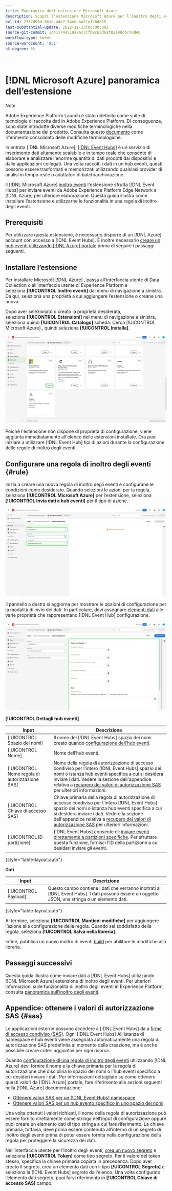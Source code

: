 ```yaml
---
title: Panoramica dell’estensione Microsoft Azure
description: Scopri l’estensione Microsoft Azure per l’inoltro degli eventi in Adobe Experience Platform.
exl-id: 2337d99d-861e-44e7-94ed-ba21ef28d815
last-substantial-update: 2022-11-23T00:00:00Z
source-git-commit: 1c417744518a7ac7cfb9c65d6af8219dcbc70d46
workflow-type: tm+mt
source-wordcount: '931'
ht-degree: 3%

---
```


# [!DNL Microsoft Azure] panoramica dell’estensione

>[!NOTE]
>
>Adobe Experience Platform Launch è stato ridefinito come suite di tecnologie di raccolta dati in Adobe Experience Platform. Di conseguenza, sono state introdotte diverse modifiche terminologiche nella documentazione del prodotto. Consulta questo [documento](../../../term-updates.md) come riferimento consolidato delle modifiche terminologiche.

In entrata [!DNL Microsoft Azure], [[!DNL Event Hubs]](https://azure.microsoft.com/en-us/products/event-hubs/#overview) è un servizio di inserimento dati altamente scalabile e in tempo reale che consente di elaborare e analizzare l&#39;enorme quantità di dati prodotti dai dispositivi e dalle applicazioni collegati. Una volta raccolti i dati in un hub eventi, questi possono essere trasformati e memorizzati utilizzando qualsiasi provider di analisi in tempo reale o adattatori di batch/archiviazione.

Il [!DNL Microsoft Azure] [inoltro eventi](../../../ui/event-forwarding/overview.md) l&#39;estensione sfrutta [!DNL Event Hubs] per inviare eventi da Adobe Experience Platform Edge Network a [!DNL Azure] per ulteriore elaborazione. Questa guida illustra come installare l’estensione e utilizzarne le funzionalità in una regola di inoltro degli eventi.

## Prerequisiti

Per utilizzare questa estensione, è necessario disporre di un [!DNL Azure] account con accesso a [!DNL Event Hubs]. È inoltre necessario [creare un hub eventi utilizzando [!DNL Azure] portale](https://learn.microsoft.com/en-us/azure/event-hubs/event-hubs-create) prima di seguire i passaggi seguenti.

## Installare l’estensione

Per installare Microsoft [!DNL Azure] , passa all’interfaccia utente di Data Collection o all’interfaccia utente di Experience Platform e seleziona **[!UICONTROL Inoltro eventi]** dal menu di navigazione a sinistra. Da qui, seleziona una proprietà a cui aggiungere l’estensione o creane una nuova.

Dopo aver selezionato o creato la proprietà desiderata, seleziona **[!UICONTROL Estensioni]** nel menu di navigazione a sinistra, seleziona quindi **[!UICONTROL Catalogo]** scheda. Cerca [!UICONTROL Microsoft Azure] , quindi seleziona **[!UICONTROL Installa]**.

![Il [!UICONTROL Installa] pulsante selezionato per il [!UICONTROL Microsoft Azure] nell’interfaccia utente di Data Collection.](../../../images/extensions/server/azure/install.png)

Poiché l&#39;estensione non dispone di proprietà di configurazione, viene aggiunta immediatamente all&#39;elenco delle estensioni installate. Ora puoi iniziare a utilizzare [!DNL Event Hub] tipi di azioni durante la configurazione delle regole di inoltro degli eventi.

## Configurare una regola di inoltro degli eventi {#rule}

Inizia a creare una nuova regola di inoltro degli eventi e configurane le condizioni come desiderato. Quando selezioni le azioni per la regola, seleziona **[!UICONTROL Microsoft Azure]** per l’estensione, seleziona **[!UICONTROL Invia dati a hub eventi]** per il tipo di azione.

![Il [!UICONTROL Invia dati a hub eventi] tipo di azione selezionato per una regola nell’interfaccia utente di Data Collection.](../../../images/extensions/server/azure/select-action-type.png)

Il pannello a destra si aggiorna per mostrare le opzioni di configurazione per la modalità di invio dei dati. In particolare, devi assegnare [elementi dati](../../../ui/managing-resources/data-elements.md) alle varie proprietà che rappresentano [!DNL Event Hub] configurazione.

![Le opzioni di configurazione per [!UICONTROL Invia dati a hub eventi] tipo di azione visualizzato nell’interfaccia utente.](../../../images/extensions/server/azure/event-hub-details.png)

**[!UICONTROL Dettagli hub eventi]**

| Input | Descrizione |
| --- | --- |
| [!UICONTROL Spazio dei nomi] | Il nome del [!DNL Event Hubs] spazio dei nomi creato quando [configurazione dell’hub eventi](https://learn.microsoft.com/en-us/azure/event-hubs/event-hubs-create#create-an-event-hubs-namespace). |
| [!UICONTROL Nome] | Nome dell’hub eventi. |
| [!UICONTROL Nome regola di autorizzazione SAS] | Nome della regola di autorizzazione di accesso condiviso per l&#39;intero [!DNL Event Hubs] spazio dei nomi o istanza hub eventi specifica a cui si desidera inviare i dati. Vedere la sezione dell&#39;appendice relativa a [recupero dei valori di autorizzazione SAS](#sas) per ulteriori informazioni. |
| [!UICONTROL Chiave di accesso SAS] | Chiave primaria della regola di autorizzazione di accesso condiviso per l&#39;intero [!DNL Event Hubs] spazio dei nomi o istanza hub eventi specifica a cui si desidera inviare i dati. Vedere la sezione dell&#39;appendice relativa a [recupero dei valori di autorizzazione SAS](#sas) per ulteriori informazioni. |
| [!UICONTROL ID partizione] | [!DNL Event Hubs] consente di: [inviare eventi direttamente a partizioni specifiche](https://learn.microsoft.com/en-us/azure/architecture/reference-architectures/event-hubs/partitioning-in-event-hubs-and-kafka). Per sfruttare questa funzione, fornisci l’ID della partizione a cui desideri inviare gli eventi. |

{style="table-layout:auto"}

**Dati**

| Input | Descrizione |
| --- | --- |
| [!UICONTROL Payload] | Questo campo contiene i dati che verranno inoltrati al [!DNL Event Hubs]. I dati possono essere un oggetto JSON, una stringa o un elemento dati. |

{style="table-layout:auto"}

Al termine, seleziona **[!UICONTROL Mantieni modifiche]** per aggiungere l’azione alla configurazione della regola. Quando sei soddisfatto della regola, seleziona **[!UICONTROL Salva nella libreria]**.

Infine, pubblica un nuovo inoltro di eventi [build](../../../ui/publishing/builds.md) per abilitare le modifiche alla libreria.

## Passaggi successivi

Questa guida illustra come inviare dati a [!DNL Event Hubs] utilizzando [!DNL Microsoft Azure] estensione di inoltro degli eventi. Per ulteriori informazioni sulle funzionalità di inoltro degli eventi in Experience Platform, consulta [panoramica sull’inoltro degli eventi](../../../ui/event-forwarding/overview.md).

## Appendice: ottenere i valori di autorizzazione SAS {#sas}

Le applicazioni esterne possono accedere a [!DNL Event Hubs] da a [firme di accesso condiviso (SAS)](https://learn.microsoft.com/en-us/azure/event-hubs/authorize-access-shared-access-signature). Ogni [!DNL Event Hubs] All&#39;istanza di namespace e hub eventi viene assegnata automaticamente una regola di autorizzazione SAS predefinita al momento della creazione, ma è anche possibile creare criteri aggiuntivi per ogni risorsa.

Quando [configurazione di una regola di inoltro degli eventi](#rule) utilizzando [!DNL Azure] devi fornire il nome e la chiave primaria per la regola di autorizzazione che disciplina lo spazio dei nomi o l’hub eventi specifico a cui desideri inviare i dati. Per informazioni dettagliate su come ottenere questi valori da [!DNL Azure] portale, fare riferimento alle sezioni seguenti nella [!DNL Azure] documentazione:

* [Ottenere valori SAS per un [!DNL Event Hubs] namespace](https://learn.microsoft.com/en-us/azure/event-hubs/event-hubs-get-connection-string#connection-string-for-a-namespace)
* [Ottenere valori SAS per un hub evento specifico in uno spazio dei nomi](https://learn.microsoft.com/en-us/azure/event-hubs/event-hubs-get-connection-string#connection-string-for-a-specific-event-hub-in-a-namespace)

Una volta ottenuti i valori richiesti, il nome della regola di autorizzazione può essere fornito direttamente come stringa nell’input di configurazione oppure puoi creare un elemento dati di tipo stringa a cui fare riferimento. La chiave primaria, tuttavia, deve prima essere contenuta all’interno di un segreto di inoltro degli eventi prima di poter essere fornita nella configurazione della regola per proteggere la sicurezza dei dati.

Nell’interfaccia utente per l’inoltro degli eventi, [crea un nuovo segreto](../../../ui/event-forwarding/secrets.md) e seleziona **[!UICONTROL Token]** come tipo segreto. Per il valore del token stesso, specifica la chiave primaria copiata in precedenza. Dopo aver creato il segreto, crea un elemento dati con il tipo **[!UICONTROL Segreto]** e seleziona la [!DNL Event Hubs] segreto dall&#39;elenco. Una volta configurato l’elemento dati segreto, puoi farvi riferimento in **[!UICONTROL Chiave di accesso SAS]** campo.
